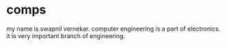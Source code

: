 # comps
my name is swapnil vernekar.
computer engineering is a part of electronics.
it is very important branch of engineering.
